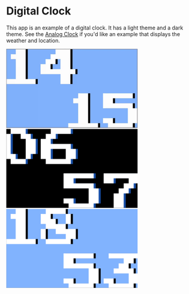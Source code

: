# Digital Clock

This app is an example of a digital clock.
It has a light theme and a dark theme.
See the [Analog Clock](../analog_clock) if you'd like an example that displays the weather and location.

<img src='digital.gif' width='350'>

<img src='digital_dark.png' width='350'>

<img src='digital_light.png' width='350'>
